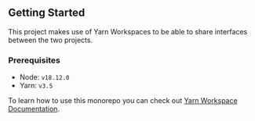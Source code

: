 ## Getting Started

This project makes use of Yarn Workspaces to be able to share interfaces between the two projects.

### Prerequisites

- Node: `v18.12.0`
- Yarn: `v3.5`

To learn how to use this monorepo you can check out [Yarn Workspace Documentation](https://yarnpkg.com/features/workspaces/#gatsby-focus-wrapper).
